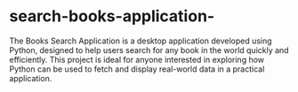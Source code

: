 # search-books-application-
The Books Search Application is a desktop application developed using Python, designed to help users search for any book in the world quickly and efficiently.  This project is ideal for anyone interested in exploring how Python can be used to fetch and display real-world data in a practical application.
